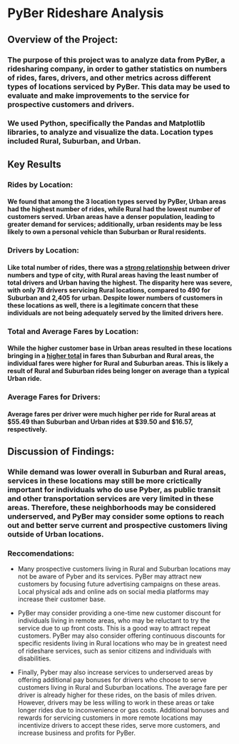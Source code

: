 # **PyBer Rideshare Analysis** 

## **Overview of the Project:**
### The purpose of this project was to analyze data from PyBer, a ridesharing company, in order to gather statistics on numbers of rides, fares, drivers, and other metrics across different types of locations serviced by PyBer. This data may be used to evaluate and make improvements to the service for prospective customers and drivers. 

### We used Python, specifically the Pandas and Matplotlib libraries, to analyze and visualize the data. Location types included Rural, Suburban, and Urban. 

## **Key Results**

### **Rides by Location:**
#### We found that among the 3 location types served by PyBer, Urban areas had the highest number of rides, while Rural had the lowest number of customers served. Urban areas have a denser population, leading to greater demand for services; additionally, urban residents may be less likely to own a personal vehicle than Suburban or Rural residents. 

### **Drivers by Location:**
#### Like total number of rides, there was a [strong relationship](https://github.com/elissewright/PyBer_Analysis/blob/main/Resources/analysis/pyber1.png) between driver numbers and type of city, with Rural areas having the least number of total drivers and Urban having the highest. The disparity here was severe, with only 78 drivers servicing Rural locations, compared to 490 for Suburban and 2,405 for urban. Despite lower numbers of customers in these locations as well, there is a legitimate concern that these individuals are not being adequately served by the limited drivers here. 

### **Total and Average Fares by Location:**
#### While the higher customer base in Urban areas resulted in these locations bringing in a [higher total](https://github.com/elissewright/PyBer_Analysis/blob/main/Resources/analysis/PyBer_fare_summary.png) in fares than Suburban and Rural areas, the individual fares were higher for Rural and Suburban areas. This is likely a result of Rural and Suburban rides being longer on average than a typical Urban ride. 

### **Average Fares for Drivers:**
#### Average fares per driver were much higher per ride for Rural areas at $55.49 than Suburban and Urban rides at $39.50 and $16.57, respectively. 

## **Discussion of Findings:** 

### While demand was lower overall in Suburban and Rural areas, services in these locations may still be more crictically important for individuals who do use Pyber, as public transit and other transportation services are very limited in these areas. Therefore, these neighborhoods may be considered underserved, and PyBer may consider some options to reach out and better serve current and prospective customers living outside of Urban locations. 

### **Reccomendations:**

* Many prospective customers living in Rural and Suburban locations may not be aware of Pyber and its services. PyBer may attract new customers by focusing future advertising campaigns on these areas. Local physical ads and online ads on social media platforms may increase their customer base. 

* PyBer may consider providing a one-time new customer discount for individuals living in remote areas, who may be reluctant to try the service due to up front costs. This is a good way to attract repeat customers. PyBer may also consider offering continuous discounts for specific residents living in Rural locations who may be in greatest need of rideshare services, such as senior citizens and individuals with disabilities. 

* Finally, Pyber may also increase services to underserved areas by offering additional pay bonuses for drivers who choose to serve customers living in Rural and Suburban locations. The average fare per driver is already higher for these rides, on the basis of miles driven. However, drivers may be less willing to work in these areas or take longer rides due to inconvenience or gas costs. Additional bonuses and rewards for servicing customers in more remote locations may incentivize drivers to accept these rides, serve more customers, and increase business and profits for PyBer.
